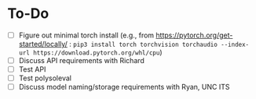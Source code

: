 # To-Do

- [ ] Figure out minimal torch install (e.g., from https://pytorch.org/get-started/locally/ : `pip3 install torch torchvision torchaudio --index-url https://download.pytorch.org/whl/cpu`)
- [ ] Discuss API requirements with Richard
- [ ] Test API
- [ ] Test polysoleval
- [ ] Discuss model naming/storage requirements with Ryan, UNC ITS